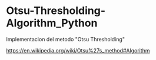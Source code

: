# Otsu-Thresholding-Algorithm_Python
Implementacion del metodo "Otsu Thresholding"

https://en.wikipedia.org/wiki/Otsu%27s_method#Algorithm
